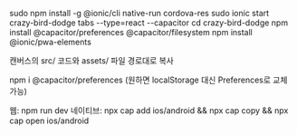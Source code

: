 
sudo npm install -g @ionic/cli native-run cordova-res
sudo ionic start crazy-bird-dodge tabs --type=react --capacitor
cd crazy-bird-dodge
npm install @capacitor/preferences @capacitor/filesystem
npm install @ionic/pwa-elements

캔버스의 src/ 코드와 assets/ 파일 경로대로 복사

npm i @capacitor/preferences (원하면 localStorage 대신 Preferences로 교체 가능)

웹: npm run dev
네이티브: npx cap add ios/android && npx cap copy && npx cap open ios/android
